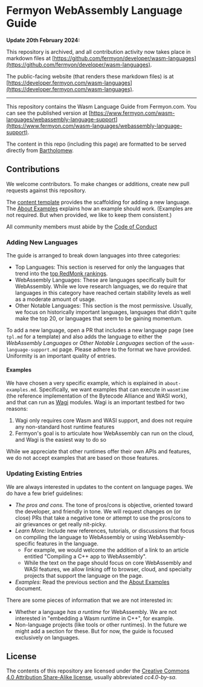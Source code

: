 # Fermyon WebAssembly Language Guide

**Update 20th February 2024:**

This repository is archived, and all contribution activity now takes place in markdown files at [https://github.com/fermyon/developer/wasm-languages](https://github.com/fermyon/developer/wasm-languages).

The public-facing website (that renders these markdown files) is at [https://developer.fermyon.com/wasm-languages](https://developer.fermyon.com/wasm-languages).

---
This repository contains the Wasm Language Guide from Fermyon.com. You can see the published version at [https://www.fermyon.com/wasm-languages/webassembly-language-support](https://www.fermyon.com/wasm-languages/webassembly-language-support).

The content in this repo (including this page) are formatted to be served directly from [Bartholomew](https://github.com/fermyon/bartholomew).

## Contributions

We welcome contributors. To make changes or additions, create new pull requests against this repository.

The [content template](tpl.md) provides the scaffolding for adding a new language. The [About Examples](about-examples.md) explains how an example should work. (Examples are not required. But when provided, we like to keep them consistent.)

All community members must abide by the [Code of Conduct](https://www.fermyon.com/code-of-conduct)

### Adding New Languages

The guide is arranged to break down languages into three categories:

- Top Languages: This section is reserved for only the languages that trend into the [top RedMonk rankings](https://redmonk.com/sogrady/2021/08/05/language-rankings-6-21/).
- WebAssembly Languages: These are languages specifically built for WebAssembly. While we love research languages, we do require that languages in this category have reached certain stability levels as well as a moderate amount of usage.
- Other Notable Languages: This section is the most permissive. Usually, we focus on historically important languages, languages that didn't quite make the top 20, or languages that seem to be gaining momentum.

To add a new language, open a PR that includes a new language page (see `tpl.md` for a template) and also adds the language to either the _WebAssembly Languages_ or _Other Notable Languages_ section of the `wasm-language-support.md` page. Please adhere to the format we have provided. Uniformity is an important quality of entries.

#### Examples

We have chosen a very specific example, which is explained in `about-examples.md`. Specifically, we want examples that can execute in `wasmtime` (the reference implementation of the Bytecode Alliance and WASI work), and that can run as [Wagi](https://github.com/deislabs/wagi) modules. Wagi is an important testbed for two reasons:

1. Wagi only requires core Wasm and WASI support, and does not require any non-standard host runtime features
2. Fermyon's goal is to articulate how WebAssembly can run on the cloud, and Wagi is the easiest way to do so

While we appreciate that other runtimes offer their own APIs and features, we do not accept examples that are based on those features.

### Updating Existing Entries

We are always interested in updates to the content on language pages. We do have a few brief guidelines:

- *The pros and cons.* The tone of pros/cons is objective, oriented toward the developer, and friendly in tone. We will request changes on (or close) PRs that take a negative tone or attempt to use the pros/cons to air grievances or get really nit-picky.
- *Learn More:* Include new references, tutorials, or discussions that focus on compiling the language to WebAssembly or using WebAssembly-specific features in the language.
    - For example, we would welcome the addition of a link to an article entitled "Compiling a C++ app to WebAssembly".
    - While the text on the page should focus on core WebAssembly and WASI features, we allow linking off to browser, cloud, and specialty projects that support the language on the page.
- *Examples:* Read the previous section and the [About Examples](about-examples.md) document.

There are some pieces of information that we are not interested in:

- Whether a language _has a runtime_ for WebAssembly. We are not interested in "embedding a Wasm runtime in C++", for example.
- Non-language projects (like tools or other runtimes). In the future we might add a section for these. But for now, the guide is focused exclusively on languages.

## License

The contents of this repository are licensed under the [Creative Commons 4.0 Attribution Share-Alike license](https://creativecommons.org/licenses/by-sa/4.0/legalcode), usually abbreviated _cc4.0-by-sa_.
